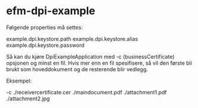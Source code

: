 # efm-dpi-example

Følgende properties må settes:

example.dpi.keystore.path
example.dpi.keystore.alias
example.dpi.keystore.password

Så kan du kjøre DpiExampleApplication med -c (businessCertificate) opsjonen og minst en fil.
Hvis mer enn en fil spesifisere, så vil den første bli brukt som hoveddokument og de resterende blir vedlegg. 

Eksempel:

-c ./receivercertificate.cer ./maindocument.pdf ./attachment1.pdf ./attachment2.jpg

